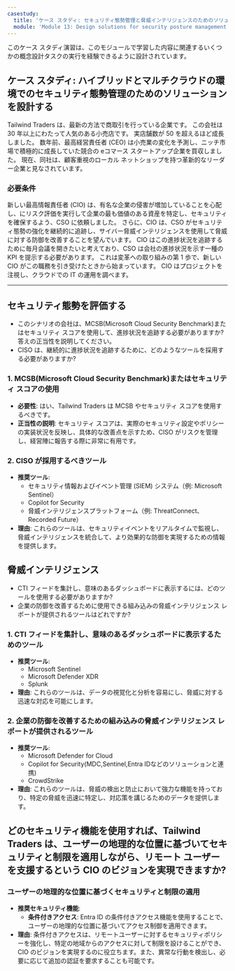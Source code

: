 ```yaml
---
casestudy:
  title: 'ケース スタディ: セキュリティ態勢管理と脅威インテリジェンスのためのソリューションを設計する'
  module: 'Module 13: Design solutions for security posture management in hybrid and multi-cloud environments'
---
```


このケース スタディ演習は、このモジュールで学習した内容に関連するいくつかの概念設計タスクの実行を経験できるように設計されています。

## ケース スタディ: ハイブリッドとマルチクラウドの環境でのセキュリティ態勢管理のためのソリューションを設計する

Tailwind Traders は、最新の方法で商取引を行っている企業です。 この会社は 30 年以上にわたって人気のある小売店です。 実店舗数が 50 を超えるほど成長しました。 数年前、最高経営責任者 (CEO) は小売業の変化を予測し、ニッチ市場で積極的に成長していた競合の eコマース スタートアップ企業を買収しました。 現在、同社は、顧客重視のローカル ネットショップを持つ革新的なリーダー企業と見なされています。

### 必要条件

新しい最高情報責任者 (CIO) は、有名な企業の侵害が増加していることを心配し、にリスク評価を実行して企業の最も価値のある資産を特定し、セキュリティを確保するよう、CSO に依頼しました。 さらに、CIO は、CSO がセキュリティ態勢の強化を継続的に追跡し、サイバー脅威インテリジェンスを使用して脅威に対する防御を改善することを望んでいます。 CIO はこの進捗状況を追跡するために毎月会議を開きたいと考えており、CSO は会社の進捗状況を示す一種の KPI を提示する必要があります。 これは変革への取り組みの第 1 歩で、新しい CIO がこの職務を引き受けたときから始まっています。 CIO はプロジェクトを注視し、クラウドでの IT の運用を調べます。

---

## セキュリティ態勢を評価する
- このシナリオの会社は、MCSB(Microsoft Cloud Security Benchmark)またはセキュリティ スコアを使用して、進捗状況を追跡する必要がありますか? 答えの正当性を説明してください。
- CISO は、継続的に進捗状況を追跡するために、どのようなツールを採用する必要がありますか?
  
### 1. MCSB(Microsoft Cloud Security Benchmark)またはセキュリティ スコアの使用  
- **必要性**: はい、Tailwind Traders は MCSB やセキュリティ スコアを使用するべきです。  
- **正当性の説明**: セキュリティ スコアは、実際のセキュリティ設定やポリシーの実装状況を反映し、具体的な改善点を示すため、CISO がリスクを管理し、経営陣に報告する際に非常に有用です。
  
### 2. CISO が採用するべきツール  
- **推奨ツール**:   
  - セキュリティ情報およびイベント管理 (SIEM) システム（例: Microsoft Sentinel）
  - Copilot for Security  
  - 脅威インテリジェンスプラットフォーム（例: ThreatConnect、Recorded Future）  
- **理由**: これらのツールは、セキュリティイベントをリアルタイムで監視し、脅威インテリジェンスを統合して、より効果的な防御を実現するための情報を提供します。
  
## 脅威インテリジェンス
- CTI フィードを集計し、意味のあるダッシュボードに表示するには、どのツールを使用する必要がありますか?
- 企業の防御を改善するために使用できる組み込みの脅威インテリジェンス レポートが提供されるツールはどれですか? 
  
### 1. CTI フィードを集計し、意味のあるダッシュボードに表示するためのツール  
- **推奨ツール**:   
  - Microsoft Sentinel
  - Microsoft Defender XDR  
  - Splunk  
- **理由**: これらのツールは、データの視覚化と分析を容易にし、脅威に対する迅速な対応を可能にします。  
  
### 2. 企業の防御を改善するための組み込みの脅威インテリジェンス レポートが提供されるツール  
- **推奨ツール**:   
  - Microsoft Defender for Cloud
  - Copilot for Security(MDC,Sentinel,Entra IDなどのソリューションと連携)
  - CrowdStrike  
- **理由**: これらのツールは、脅威の検出と防止において強力な機能を持っており、特定の脅威を迅速に特定し、対応策を講じるためのデータを提供します。  

## どのセキュリティ機能を使用すれば、Tailwind Traders は、ユーザーの地理的な位置に基づいてセキュリティと制限を適用しながら、リモート ユーザーを支援するという CIO のビジョンを実現できますか?

### ユーザーの地理的な位置に基づくセキュリティと制限の適用  
  
- **推奨セキュリティ機能**:   
  - **条件付きアクセス**: Entra ID の条件付きアクセス機能を使用することで、ユーザーの地理的な位置に基づいてアクセス制御を適用できます。  
- **理由**: 条件付きアクセスは、リモートユーザーに対するセキュリティポリシーを強化し、特定の地域からのアクセスに対して制限を設けることができ、CIO のビジョンを実現するのに役立ちます。また、異常な行動を検出し、必要に応じて追加の認証を要求することも可能です。  
